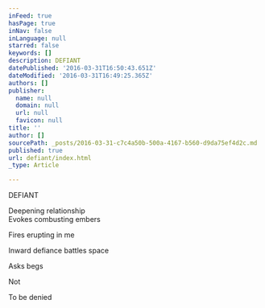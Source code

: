 ```yaml
---
inFeed: true
hasPage: true
inNav: false
inLanguage: null
starred: false
keywords: []
description: DEFIANT
datePublished: '2016-03-31T16:50:43.651Z'
dateModified: '2016-03-31T16:49:25.365Z'
authors: []
publisher:
  name: null
  domain: null
  url: null
  favicon: null
title: ''
author: []
sourcePath: _posts/2016-03-31-c7c4a50b-500a-4167-b560-d9da75ef4d2c.md
published: true
url: defiant/index.html
_type: Article

---
```

DEFIANT

Deepening relationship  
Evokes combusting embers
  
Fires erupting in me
  
Inward defiance battles space
  
Asks begs
  
Not
  
To be denied